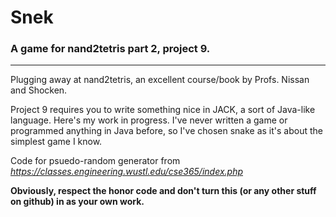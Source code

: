 # Snek


### A game for nand2tetris part 2, project 9.

---

Plugging away at nand2tetris, an excellent course/book by Profs. Nissan and Shocken.

Project 9 requires you to write something nice in JACK, a sort of Java-like language. Here's my work in progress. I've never written a game or programmed anything in Java before, so I've chosen snake as it's about the simplest game I know.

Code for psuedo-random generator from *https://classes.engineering.wustl.edu/cse365/index.php*


**Obviously, respect the honor code and don't turn this (or any other stuff on github) in as your own work.**
